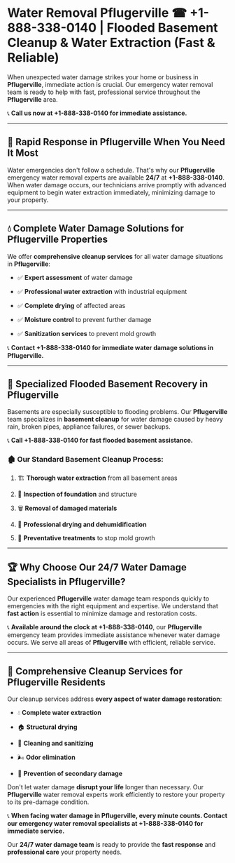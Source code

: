 # Water Removal Pflugerville ☎ +1-888-338-0140 | Flooded Basement Cleanup & Water Extraction (Fast & Reliable)

When unexpected water damage strikes your home or business in **Pflugerville**, immediate action is crucial. Our emergency water removal team is ready to help with fast, professional service throughout the **Pflugerville** area. 

📞 **Call us now at +1-888-338-0140 for immediate assistance.**
---
## 🚀 Rapid Response in Pflugerville When You Need It Most
Water emergencies don't follow a schedule. That's why our **Pflugerville** emergency water removal experts are available **24/7** at **+1-888-338-0140**. When water damage occurs, our technicians arrive promptly with advanced equipment to begin water extraction immediately, minimizing damage to your property.
---
## 💧 Complete Water Damage Solutions for Pflugerville Properties
We offer **comprehensive cleanup services** for all water damage situations in **Pflugerville**:
- ✅ **Expert assessment** of water damage  
- ✅ **Professional water extraction** with industrial equipment  
- ✅ **Complete drying** of affected areas  
- ✅ **Moisture control** to prevent further damage  
- ✅ **Sanitization services** to prevent mold growth  
📞 **Contact +1-888-338-0140 for immediate water damage solutions in Pflugerville.**
---
## 🌊 Specialized Flooded Basement Recovery in Pflugerville
Basements are especially susceptible to flooding problems. Our **Pflugerville** team specializes in **basement cleanup** for water damage caused by heavy rain, broken pipes, appliance failures, or sewer backups. 
📞 **Call +1-888-338-0140 for fast flooded basement assistance.**
### 🏚️ Our Standard Basement Cleanup Process:
1. 🏗️ **Thorough water extraction** from all basement areas  
2. 🔎 **Inspection of foundation** and structure  
3. 🗑️ **Removal of damaged materials**  
4. 💨 **Professional drying and dehumidification**  
5. 🚫 **Preventative treatments** to stop mold growth  
---
## 🏆 Why Choose Our 24/7 Water Damage Specialists in Pflugerville?
Our experienced **Pflugerville** water damage team responds quickly to emergencies with the right equipment and expertise. We understand that **fast action** is essential to minimize damage and restoration costs.
📞 **Available around the clock at +1-888-338-0140**, our **Pflugerville** emergency team provides immediate assistance whenever water damage occurs. We serve all areas of **Pflugerville** with efficient, reliable service.
---
## 🧹 Comprehensive Cleanup Services for Pflugerville Residents
Our cleanup services address **every aspect of water damage restoration**:
- 💧 **Complete water extraction**  
- 🏠 **Structural drying**  
- 🧼 **Cleaning and sanitizing**  
- 🌬️ **Odor elimination**  
- 🚫 **Prevention of secondary damage**  
Don't let water damage **disrupt your life** longer than necessary. Our **Pflugerville** water removal experts work efficiently to restore your property to its pre-damage condition.
📞 **When facing water damage in Pflugerville, every minute counts. Contact our emergency water removal specialists at +1-888-338-0140 for immediate service.**
Our **24/7 water damage team** is ready to provide the **fast response** and **professional care** your property needs.
